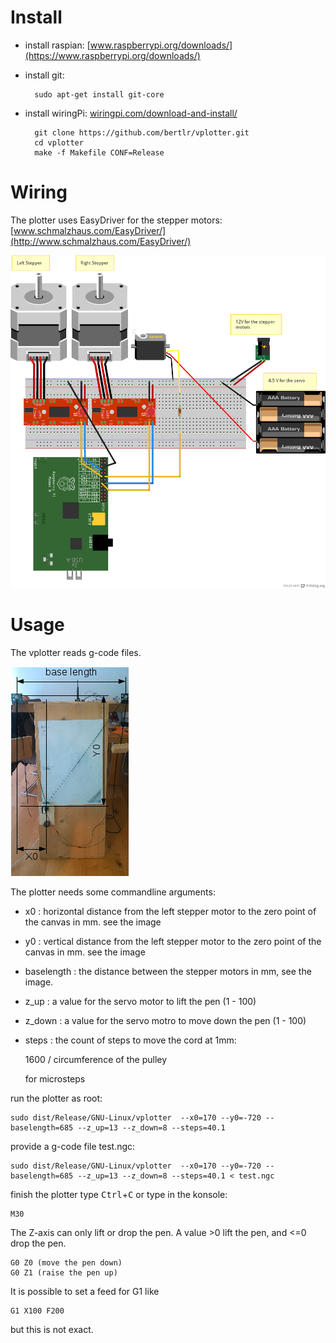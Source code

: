 # Install #

- install raspian: [www.raspberrypi.org/downloads/](https://www.raspberrypi.org/downloads/)
- install git:


        sudo apt-get install git-core

- install wiringPi: [wiringpi.com/download-and-install/](http://wiringpi.com/download-and-install/)


        git clone https://github.com/bertlr/vplotter.git
        cd vplotter
        make -f Makefile CONF=Release

# Wiring #

The plotter uses EasyDriver for the stepper motors:
[www.schmalzhaus.com/EasyDriver/](http://www.schmalzhaus.com/EasyDriver/)

![wiring](vplotter_wiring.png "wiring")

# Usage #

The vplotter reads g-code files.

![Geometry](vplotter_geometry.png)

The plotter needs some commandline arguments:

- x0      :    horizontal distance from the left stepper motor to the zero point of the canvas in mm. see the image 
- y0      :    vertical distance from the left stepper motor to the zero point of the canvas in mm. see the image
- baselength : the distance between the stepper motors in mm, see the image.
- z_up    :    a value for the servo motor to lift the pen (1 - 100)
- z_down  :    a value for the servo motro to move down the pen (1 - 100)
- steps   :    the count of steps to move the cord at 1mm: 
    
    1600 / circumference of the pulley
    
    for microsteps


run the plotter as root:

    sudo dist/Release/GNU-Linux/vplotter  --x0=170 --y0=-720 --baselength=685 --z_up=13 --z_down=8 --steps=40.1

provide a g-code file test.ngc:

    sudo dist/Release/GNU-Linux/vplotter  --x0=170 --y0=-720 --baselength=685 --z_up=13 --z_down=8 --steps=40.1 < test.ngc


finish the plotter type <kbd>Ctrl</kbd>+<kbd>C</kbd> or type in the konsole:
    
    M30

The Z-axis can only lift or drop the pen. A value >0 lift the pen, and <=0 drop the pen.

    G0 Z0 (move the pen down)
    G0 Z1 (raise the pen up)

It is possible to set a feed for G1 like
    
    G1 X100 F200

but this is not exact.

